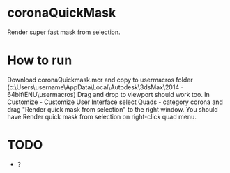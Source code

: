 coronaQuickMask
====================

Render super fast mask from selection.

# How to run

Download coronaQuickmask.mcr and copy to usermacros folder (c:\Users\username\AppData\Local\Autodesk\3dsMax\2014 - 64bit\ENU\usermacros\)
Drag and drop to viewport should work too.
In Customize - Customize User Interface select Quads - category corona and drag "Render quick mask from selection" to the right window.
You should have Render quick mask from selection on right-click quad menu.

# TODO

- ?